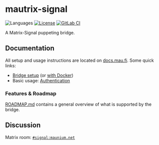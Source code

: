 # mautrix-signal
![Languages](https://img.shields.io/github/languages/top/mautrix/signal.svg)
[![License](https://img.shields.io/github/license/mautrix/signal.svg)](LICENSE)
[![GitLab CI](https://mau.dev/mautrix/signal/badges/main/pipeline.svg)](https://mau.dev/mautrix/signal/container_registry)

A Matrix-Signal puppeting bridge.

## Documentation
All setup and usage instructions are located on
[docs.mau.fi](https://docs.mau.fi/bridges/go/signal/index.html).
Some quick links:

* [Bridge setup](https://docs.mau.fi/bridges/go/setup.html?bridge=signal)
  (or [with Docker](https://docs.mau.fi/bridges/general/docker-setup.html?bridge=signal))
* Basic usage: [Authentication](https://docs.mau.fi/bridges/go/signal/authentication.html)

### Features & Roadmap
[ROADMAP.md](https://github.com/mautrix/signal/blob/main/ROADMAP.md)
contains a general overview of what is supported by the bridge.

## Discussion
Matrix room: [`#signal:maunium.net`](https://matrix.to/#/#signal:maunium.net)
